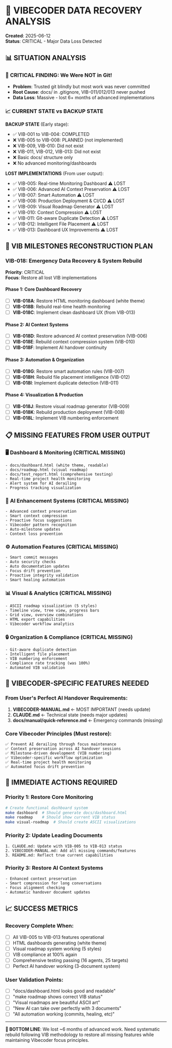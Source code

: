 # 🚨 VIBECODER DATA RECOVERY ANALYSIS
**Created**: 2025-06-12  
**Status**: CRITICAL - Major Data Loss Detected

## 📊 SITUATION ANALYSIS

### 🔴 **CRITICAL FINDING**: We Were NOT in Git!
- **Problem**: Trusted git blindly but most work was never committed
- **Root Cause**: docs/ in .gitignore, VIB-011/012/013 never pushed
- **Data Loss**: Massive - lost 6+ months of advanced implementations

### 📈 **CURRENT STATE vs BACKUP STATE**

**BACKUP STATE** (Early stage):
- ✅ VIB-001 to VIB-004: COMPLETED  
- ❌ VIB-005 to VIB-008: PLANNED (not implemented)
- ❌ VIB-009, VIB-010: Did not exist
- ❌ VIB-011, VIB-012, VIB-013: Did not exist
- ❌ Basic docs/ structure only
- ❌ No advanced monitoring/dashboards

**LOST IMPLEMENTATIONS** (From user output):
- ✅ VIB-005: Real-time Monitoring Dashboard ⚠️ LOST
- ✅ VIB-006: Advanced AI Context Preservation ⚠️ LOST  
- ✅ VIB-007: Smart Automation ⚠️ LOST
- ✅ VIB-008: Production Deployment & CI/CD ⚠️ LOST
- ✅ VIB-009: Visual Roadmap Generator ⚠️ LOST
- ✅ VIB-010: Context Compression ⚠️ LOST
- ✅ VIB-011: Git-aware Duplicate Detection ⚠️ LOST
- ✅ VIB-012: Intelligent File Placement ⚠️ LOST  
- ✅ VIB-013: Dashboard UX Improvements ⚠️ LOST

## 🎯 VIB MILESTONES RECONSTRUCTION PLAN

### **VIB-018: Emergency Data Recovery & System Rebuild**
**Priority**: CRITICAL  
**Focus**: Restore all lost VIB implementations

#### Phase 1: Core Dashboard Recovery
- [ ] **VIB-018A**: Restore HTML monitoring dashboard (white theme)
- [ ] **VIB-018B**: Rebuild real-time health monitoring 
- [ ] **VIB-018C**: Implement clean dashboard UX (from VIB-013)

#### Phase 2: AI Context Systems  
- [ ] **VIB-018D**: Restore advanced AI context preservation (VIB-006)
- [ ] **VIB-018E**: Rebuild context compression system (VIB-010)
- [ ] **VIB-018F**: Implement AI handover continuity

#### Phase 3: Automation & Organization
- [ ] **VIB-018G**: Restore smart automation rules (VIB-007)  
- [ ] **VIB-018H**: Rebuild file placement intelligence (VIB-012)
- [ ] **VIB-018I**: Implement duplicate detection (VIB-011)

#### Phase 4: Visualization & Production
- [ ] **VIB-018J**: Restore visual roadmap generator (VIB-009)
- [ ] **VIB-018K**: Rebuild production deployment (VIB-008)
- [ ] **VIB-018L**: Implement VIB numbering enforcement

## 📋 MISSING FEATURES FROM USER OUTPUT

### 🖥️ **Dashboard & Monitoring** (CRITICAL MISSING)
```
- docs/dashboard.html (white theme, readable)
- docs/roadmap.html (visual roadmap)  
- docs/test_report.html (comprehensive testing)
- Real-time project health monitoring
- Alert system for AI derailing
- Progress tracking visualization
```

### 🤖 **AI Enhancement Systems** (CRITICAL MISSING)
```
- Advanced context preservation
- Smart context compression 
- Proactive focus suggestions
- Vibecoder pattern recognition
- Auto-milestone updates
- Context loss prevention
```

### ⚙️ **Automation Features** (CRITICAL MISSING)
```
- Smart commit messages
- Auto security checks
- Auto documentation updates  
- Focus drift prevention
- Proactive integrity validation
- Smart healing automation
```

### 📊 **Visual & Analytics** (CRITICAL MISSING)  
```
- ASCII roadmap visualization (5 styles)
- Timeline view, tree view, progress bars
- Grid view, overview combinations
- HTML export capabilities
- Vibecoder workflow analytics
```

### 🔒 **Organization & Compliance** (CRITICAL MISSING)
```
- Git-aware duplicate detection
- Intelligent file placement
- VIB numbering enforcement  
- Compliance rate tracking (was 100%)
- Automated VIB validation
```

## 🎯 VIBECODER-SPECIFIC FEATURES NEEDED

### **From User's Perfect AI Handover Requirements:**
1. **VIBECODER-MANUAL.md** ← MOST IMPORTANT (needs update)
2. **CLAUDE.md** ← Technical state (needs major updates)  
3. **docs/manual/quick-reference.md** ← Emergency commands (missing)

### **Core Vibecoder Principles** (Must restore):
```
✅ Prevent AI derailing through focus maintenance
✅ Context preservation across AI handover sessions  
✅ Milestone-driven development (VIB numbering)
✅ Vibecoder-specific workflow optimization
✅ Real-time project health monitoring
✅ Automated focus drift prevention
```

## 🚨 IMMEDIATE ACTIONS REQUIRED

### **Priority 1**: Restore Core Monitoring
```bash
# Create functional dashboard system
make dashboard  # Should generate docs/dashboard.html
make roadmap    # Should show current VIB status  
make visual-roadmap  # Should create ASCII visualizations
```

### **Priority 2**: Update Leading Documents
```
1. CLAUDE.md: Update with VIB-005 to VIB-013 status
2. VIBECODER-MANUAL.md: Add all missing commands/features  
3. README.md: Reflect true current capabilities
```

### **Priority 3**: Restore AI Context Systems
```
- Enhanced context preservation 
- Smart compression for long conversations
- Focus alignment checking
- Automatic handover document updates
```

## 📈 SUCCESS METRICS

### **Recovery Complete When:**
- [ ] All VIB-005 to VIB-013 features operational
- [ ] HTML dashboards generating (white theme)
- [ ] Visual roadmap system working (5 styles)
- [ ] VIB compliance at 100% again
- [ ] Comprehensive testing passing (16 agents, 25 targets)
- [ ] Perfect AI handover working (3-document system)

### **User Validation Points:**
- [ ] "docs/dashboard.html looks good and readable" 
- [ ] "make roadmap shows correct VIB status"
- [ ] "Visual roadmaps are beautiful ASCII art"
- [ ] "New AI can take over perfectly with 3 documents"
- [ ] "All automation working (commits, healing, etc)"

---

**🎯 BOTTOM LINE**: We lost ~6 months of advanced work. Need systematic rebuild following VIB methodology to restore all missing features while maintaining Vibecoder focus principles.